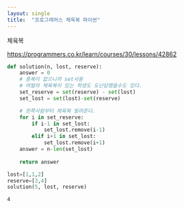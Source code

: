 ```yaml
---
layout: single
title:  "프로그래머스 체육복 파이썬"
---
```


체육복

https://programmers.co.kr/learn/courses/30/lessons/42862


```python
def solution(n, lost, reserve):
    answer = 0
    # 중복이 없으니까 set사용
    # 여벌의 체육복이 있는 학생도 도난당했을수도 있다.
    set_reserve = set(reserve) - set(lost)
    set_lost = set(lost)-set(reserve)

    # 왼쪽사람부터 체육복 빌려준다.
    for i in set_reserve:
        if i-1 in set_lost:
            set_lost.remove(i-1)
        elif i+1 in set_lost:
            set_lost.remove(i+1)
    answer = n-len(set_lost)
            
    return answer

lost=[1,1,2]
reserve=[3,4]
solution(5, lost, reserve)

```




    4



